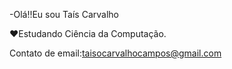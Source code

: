 -Olá!!Eu sou Taís Carvalho

❤️Estudando Ciência da Computação.

Contato de email:taisocarvalhocampos@gmail.com

